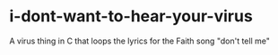 # i-dont-want-to-hear-your-virus
A virus thing in C that loops the lyrics for the Faith song "don't tell me"
